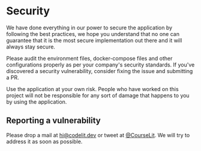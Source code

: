 # Security

We have done everything in our power to secure the application by following the best practices, we hope you understand that no one can guarantee that it is the most secure implementation out there and it will always stay secure.

Please audit the environment files, docker-compose files and other configurations properly as per your company's security standards. If you've discovered a security vulnerability, consider fixing the issue and submitting a PR.

Use the application at your own risk. People who have worked on this project will not be responsible for any sort of damage that happens to you by using the application.

## Reporting a vulnerability

Please drop a mail at [hi@codelit.dev](mailto:hi@codelit.dev) or tweet at [@CourseLit](https://twitter.com/courselit). We will try to address it as soon as possible.
